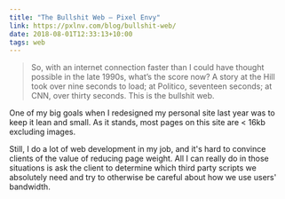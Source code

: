 ```yaml
---
title: "The Bullshit Web — Pixel Envy"
link: https://pxlnv.com/blog/bullshit-web/
date: 2018-08-01T12:33:13+10:00
tags: web
---
```


> So, with an internet connection faster than I could have thought possible in the late 1990s, what’s the score now? A story at the Hill took over nine seconds to load; at Politico, seventeen seconds; at CNN, over thirty seconds. This is the bullshit web.

One of my big goals when I redesigned my personal site last year was to keep it lean and small. As it stands, most pages on this site are < 16kb excluding images. 

Still, I do a lot of web development in my job, and it's hard to convince clients of the value of reducing page weight. All I can really do in those situations is ask the client to determine which third party scripts we absolutely need and try to otherwise be careful about how we use users' bandwidth. 